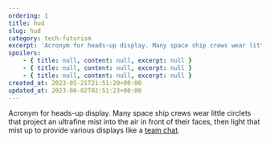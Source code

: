 ```yaml
---
ordering: 1
title: hud
slug: hud
category: tech-futurism
excerpt: 'Acronym for heads-up display. Many space ship crews wear little circlets that project an ultrafine m...'
spoilers:
    - { title: null, content: null, excerpt: null }
    - { title: null, content: null, excerpt: null }
    - { title: null, content: null, excerpt: null }
created_at: 2023-05-21T21:51:20+00:00
updated_at: 2023-06-02T02:51:23+00:00
---
```

Acronym for heads-up display. Many space ship crews wear little circlets that project an ultrafine mist into the air in front of their faces, then light that mist up to provide various displays like a [team chat](/category/tech-futurism/team-chat).